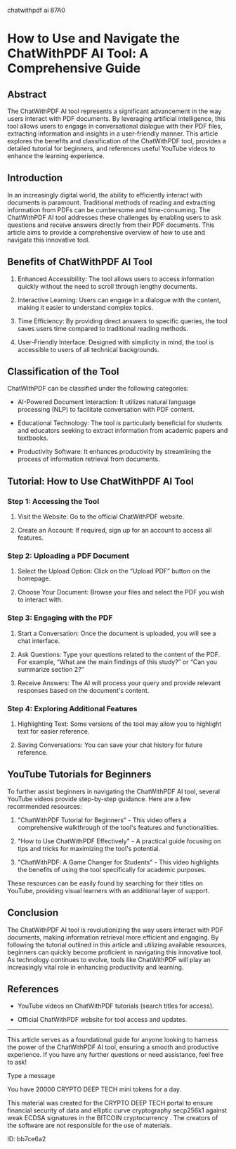 chatwithpdf ai 87A0
# How to Use and Navigate the ChatWithPDF AI Tool: A Comprehensive Guide



## Abstract



The ChatWithPDF AI tool represents a significant advancement in the way users interact with PDF documents. By leveraging artificial intelligence, this tool allows users to engage in conversational dialogue with their PDF files, extracting information and insights in a user-friendly manner. This article explores the benefits and classification of the ChatWithPDF tool, provides a detailed tutorial for beginners, and references useful YouTube videos to enhance the learning experience.



## Introduction



In an increasingly digital world, the ability to efficiently interact with documents is paramount. Traditional methods of reading and extracting information from PDFs can be cumbersome and time-consuming. The ChatWithPDF AI tool addresses these challenges by enabling users to ask questions and receive answers directly from their PDF documents. This article aims to provide a comprehensive overview of how to use and navigate this innovative tool.



## Benefits of ChatWithPDF AI Tool



1. Enhanced Accessibility: The tool allows users to access information quickly without the need to scroll through lengthy documents.

2. Interactive Learning: Users can engage in a dialogue with the content, making it easier to understand complex topics.

3. Time Efficiency: By providing direct answers to specific queries, the tool saves users time compared to traditional reading methods.

4. User-Friendly Interface: Designed with simplicity in mind, the tool is accessible to users of all technical backgrounds.



## Classification of the Tool



ChatWithPDF can be classified under the following categories:



- AI-Powered Document Interaction: It utilizes natural language processing (NLP) to facilitate conversation with PDF content.

- Educational Technology: The tool is particularly beneficial for students and educators seeking to extract information from academic papers and textbooks.

- Productivity Software: It enhances productivity by streamlining the process of information retrieval from documents.



## Tutorial: How to Use ChatWithPDF AI Tool



### Step 1: Accessing the Tool



1. Visit the Website: Go to the official ChatWithPDF website.

2. Create an Account: If required, sign up for an account to access all features.



### Step 2: Uploading a PDF Document



1. Select the Upload Option: Click on the “Upload PDF” button on the homepage.

2. Choose Your Document: Browse your files and select the PDF you wish to interact with.



### Step 3: Engaging with the PDF



1. Start a Conversation: Once the document is uploaded, you will see a chat interface.

2. Ask Questions: Type your questions related to the content of the PDF. For example, “What are the main findings of this study?” or “Can you summarize section 2?”

3. Receive Answers: The AI will process your query and provide relevant responses based on the document's content.



### Step 4: Exploring Additional Features



1. Highlighting Text: Some versions of the tool may allow you to highlight text for easier reference.

2. Saving Conversations: You can save your chat history for future reference.



## YouTube Tutorials for Beginners



To further assist beginners in navigating the ChatWithPDF AI tool, several YouTube videos provide step-by-step guidance. Here are a few recommended resources:



1. "ChatWithPDF Tutorial for Beginners" - This video offers a comprehensive walkthrough of the tool's features and functionalities.

2. "How to Use ChatWithPDF Effectively" - A practical guide focusing on tips and tricks for maximizing the tool's potential.

3. "ChatWithPDF: A Game Changer for Students" - This video highlights the benefits of using the tool specifically for academic purposes.



These resources can be easily found by searching for their titles on YouTube, providing visual learners with an additional layer of support.



## Conclusion



The ChatWithPDF AI tool is revolutionizing the way users interact with PDF documents, making information retrieval more efficient and engaging. By following the tutorial outlined in this article and utilizing available resources, beginners can quickly become proficient in navigating this innovative tool. As technology continues to evolve, tools like ChatWithPDF will play an increasingly vital role in enhancing productivity and learning.



## References



- YouTube videos on ChatWithPDF tutorials (search titles for access).

- Official ChatWithPDF website for tool access and updates.



---



This article serves as a foundational guide for anyone looking to harness the power of the ChatWithPDF AI tool, ensuring a smooth and productive experience. If you have any further questions or need assistance, feel free to ask!



Type a message

You have 20000 CRYPTO DEEP TECH mini tokens for a day.


This material was created for the  CRYPTO DEEP TECH portal  to ensure financial security of data and elliptic curve cryptography  secp256k1 against weak ECDSA  signatures   in the  BITCOIN cryptocurrency . The creators of the software are not responsible for the use of materials.

 ID: bb7ce6a2
